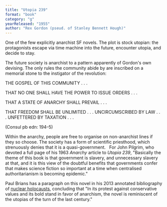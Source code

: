 ```yaml
---
title: "Utopia 239"
format: "book"
category: "g"
yearReleased: "1955"
author: "Rex Gordon (pseud. of Stanley Bennett Hough)"
---
```

One of the few explicitly anarchist SF novels. The plot is stock utopian: the protagonists escape via time machine into the future, encounter utopia, and decide to stay.

The future society is anarchist to a pattern apparently of Gordon's own devising. The only rules the community abide by are inscribed on a memorial stone to the instigator of the revolution:

  THE GOSPEL OF THIS COMMUNITY . . .

  THAT NO ONE SHALL HAVE THE POWER TO ISSUE ORDERS . . . 

  THAT A STATE OF ANARCHY SHALL PREVAIL . . . 

  THAT FREEDOM SHALL BE UNLIMITED . . . UNCIRCUMSCRIBED BY LAW . . . UNFETTERED BY TAXATION . . .

(Consul pb edn: 194–5)

Within the anarchy, people are free to organise on non-anarchist lines if they so choose. The society has a form of scientific priesthood, which strenuously denies that it is a quasi-government.
 
For John Pilgrim, who devoted a full page of  his 1963 _Anarchy_ article to _Utopia 239_, "Basically the theme of this  book is that government is slavery, and unnecessary slavery at that, and it is  this view of the doubtful benefits that governments confer that makes science  fiction so important at a time when centralised authoritarianism is becoming  epidemic."

Paul Brians has a paragraph on this novel in his 2013 annotated bibliography of <a href="https://brians.wsu.edu/?type=90&s=plas">nuclear holocausts</a>, concluding that "In its protest against conservative 
values and its bold stand in favor of anarchism, the novel is reminiscent of the utopias of the turn of the last century."

